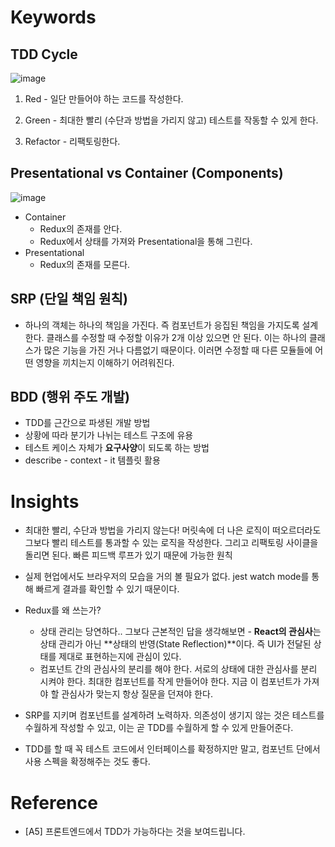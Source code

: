 # Keywords

## TDD Cycle

![image](https://user-images.githubusercontent.com/43740455/175890274-ec425c6d-64d5-472a-8d21-9c946706221d.png)

1. Red - 일단 만들어야 하는 코드를 작성한다.

2. Green - 최대한 빨리 (수단과 방법을 가리지 않고) 테스트를 작동할 수 있게 한다.

3. Refactor - 리팩토링한다.

## Presentational vs Container (Components)

![image](https://user-images.githubusercontent.com/43740455/175892270-26e078c0-1115-4df8-aab2-6e8d588a3c79.png)

- Container
  - Redux의 존재를 안다.
  - Redux에서 상태를 가져와 Presentational을 통해 그린다.
- Presentational
  - Redux의 존재를 모른다.

## SRP (단일 책임 원칙)

- 하나의 객체는 하나의 책임을 가진다. 즉 컴포넌트가 응집된 책임을 가지도록 설계한다. 클래스를 수정할 때 수정할 이유가 2개 이상 있으면 안 된다. 이는 하나의 클래스가 많은 기능을 가진 거나 다름없기 때문이다. 이러면 수정할 때 다른 모듈들에 어떤 영향을 끼치는지 이해하기 어려워진다.

## BDD (행위 주도 개발)

- TDD를 근간으로 파생된 개발 방법
- 상황에 따라 분기가 나뉘는 테스트 구조에 유용
- 테스트 케이스 자체가 **요구사양**이 되도록 하는 방법
- describe - context - it 템플릿 활용

# Insights

- 최대한 빨리, 수단과 방법을 가리지 않는다! 머릿속에 더 나은 로직이 떠오르더라도 그보다 빨리 테스트를 통과할 수 있는 로직을 작성한다. 그리고 리팩토링 사이클을 돌리면 된다. 빠른 피드백 루프가 있기 때문에 가능한 원칙

- 실제 현업에서도 브라우저의 모습을 거의 볼 필요가 없다. jest watch mode를 통해 빠르게 결과를 확인할 수 있기 때문이다.

- Redux를 왜 쓰는가?

  - 상태 관리는 당연하다.. 그보다 근본적인 답을 생각해보면 - **React의 관심사**는 상태 관리가 아닌 **상태의 반영(State Reflection)**이다. 즉 UI가 전달된 상태를 제대로 표현하는지에 관심이 있다.
  - 컴포넌트 간의 관심사의 분리를 해야 한다. 서로의 상태에 대한 관심사를 분리 시켜야 한다. 최대한 컴포넌트를 작게 만들어야 한다. 지금 이 컴포넌트가 가져야 할 관심사가 맞는지 항상 질문을 던져야 한다.

- SRP를 지키며 컴포넌트를 설계하려 노력하자. 의존성이 생기지 않는 것은 테스트를 수월하게 작성할 수 있고, 이는 곧 TDD를 수월하게 할 수 있게 만들어준다.

- TDD를 할 때 꼭 테스트 코드에서 인터페이스를 확정하지만 말고, 컴포넌트 단에서 사용 스펙을 확정해주는 것도 좋다.

# Reference

- [A5] 프론트엔드에서 TDD가 가능하다는 것을 보여드립니다.
